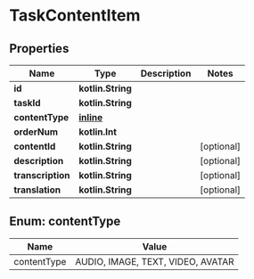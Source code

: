 
# TaskContentItem

## Properties
| Name | Type | Description | Notes |
| ------------ | ------------- | ------------- | ------------- |
| **id** | **kotlin.String** |  |  |
| **taskId** | **kotlin.String** |  |  |
| **contentType** | [**inline**](#ContentType) |  |  |
| **orderNum** | **kotlin.Int** |  |  |
| **contentId** | **kotlin.String** |  |  [optional] |
| **description** | **kotlin.String** |  |  [optional] |
| **transcription** | **kotlin.String** |  |  [optional] |
| **translation** | **kotlin.String** |  |  [optional] |


<a id="ContentType"></a>
## Enum: contentType
| Name | Value |
| ---- | ----- |
| contentType | AUDIO, IMAGE, TEXT, VIDEO, AVATAR |



